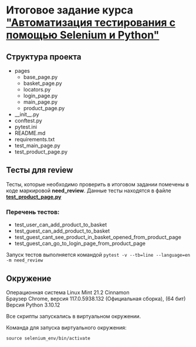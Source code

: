 # Итоговое задание курса ["Автоматизация тестирования с помощью Selenium и Python"](https://stepik.org/lesson/201964/step/14?unit=176022)

## Структура проекта

- pages
  - base_page.py
  - basket_page.py
  - locators.py
  - login_page.py
  - main_page.py
  - product_page.py
- \_\_init\_\_.py
- conftest.py
- pytest.ini
- README.md
- requirements.txt
- test_main_page.py
- test_product_page.py

## Тесты для review

Тесты, которые необходимо проверить в итоговом задании помечены в коде маркировой **need_review**. Данные тесты находятся в файле [**test_product_page.py**](https://github.com/Marina5891/stepik_auto-tests_course_module_4/blob/main/test_product_page.py)

### Перечень тестов:

- test_user_can_add_product_to_basket
- test_guest_can_add_product_to_basket
- test_guest_cant_see_product_in_basket_opened_from_product_page
- test_guest_can_go_to_login_page_from_product_page

Запуск тестов выполняется командой `pytest -v --tb=line --language=en -m need_review`

## Окружение

Операционная система Linux Mint 21.2 Cinnamon  
Браузер Chrome, версия 117.0.5938.132 (Официальная сборка), (64 бит)  
Версия Python 3.10.12

Все скрипты запускались в виртуальном окружении.

Команда для запуска виртуального окружения:

`source selenium_env/bin/activate`
